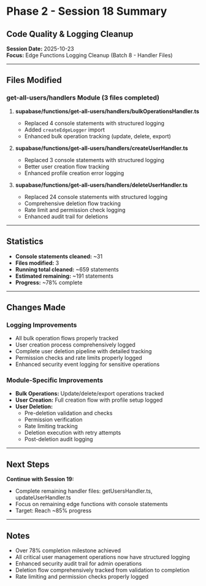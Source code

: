 # Phase 2 - Session 18 Summary
## Code Quality & Logging Cleanup

**Session Date:** 2025-10-23  
**Focus:** Edge Functions Logging Cleanup (Batch 8 - Handler Files)

---

## Files Modified

### get-all-users/handlers Module (3 files completed)
1. **supabase/functions/get-all-users/handlers/bulkOperationsHandler.ts**
   - Replaced 4 console statements with structured logging
   - Added `createEdgeLogger` import
   - Enhanced bulk operation tracking (update, delete, export)

2. **supabase/functions/get-all-users/handlers/createUserHandler.ts**
   - Replaced 3 console statements with structured logging
   - Better user creation flow tracking
   - Enhanced profile creation error logging

3. **supabase/functions/get-all-users/handlers/deleteUserHandler.ts**
   - Replaced 24 console statements with structured logging
   - Comprehensive deletion flow tracking
   - Rate limit and permission check logging
   - Enhanced audit trail for deletions

---

## Statistics

- **Console statements cleaned:** ~31
- **Files modified:** 3
- **Running total cleaned:** ~659 statements
- **Estimated remaining:** ~191 statements
- **Progress:** ~78% complete

---

## Changes Made

### Logging Improvements
- All bulk operation flows properly tracked
- User creation process comprehensively logged
- Complete user deletion pipeline with detailed tracking
- Permission checks and rate limits properly logged
- Enhanced security event logging for sensitive operations

### Module-Specific Improvements
- **Bulk Operations:** Update/delete/export operations tracked
- **User Creation:** Full creation flow with profile setup logged
- **User Deletion:** 
  - Pre-deletion validation and checks
  - Permission verification
  - Rate limiting tracking
  - Deletion execution with retry attempts
  - Post-deletion audit logging

---

## Next Steps

**Continue with Session 19:**
- Complete remaining handler files: getUsersHandler.ts, updateUserHandler.ts
- Focus on remaining edge functions with console statements
- Target: Reach ~85% progress

---

## Notes
- Over 78% completion milestone achieved
- All critical user management operations now have structured logging
- Enhanced security audit trail for admin operations
- Deletion flow comprehensively tracked from validation to completion
- Rate limiting and permission checks properly logged
